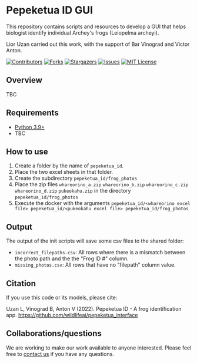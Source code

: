 # Pepeketua ID GUI

This repository contains scripts and resources to develop a GUI that helps biologist identify individual Archey's frogs (Leiopelma archeyi).

Lior Uzan carried out this work, with the support of Bar Vinograd and Victor Anton.

<!-- PROJECT SHIELDS -->
<!--
*** I'm using markdown "reference style" links for readability.
*** Reference links are enclosed in brackets [ ] instead of parentheses ( ).
*** See the bottom of this document for the declaration of the reference variables
*** for contributors-url, forks-url, etc. This is an optional, concise syntax you may use.
*** https://www.markdownguide.org/basic-syntax/#reference-style-links
-->
[![Contributors][contributors-shield]][contributors-url]
[![Forks][forks-shield]][forks-url]
[![Stargazers][stars-shield]][stars-url]
[![Issues][issues-shield]][issues-url]
[![MIT License][license-shield]][license-url]

## Overview
TBC


## Requirements
* [Python 3.9+](https://www.python.org/)
* TBC

## How to use
1. Create a folder by the name of `pepeketua_id`. 
2. Place the two excel sheets in that folder.
3. Create the subdirectory `pepeketua_id/frog_photos`
4. Place the zip files `whareorino_a.zip` `whareorino_b.zip` `whareorino_c.zip` `whareorino_d.zip` `pukeokahu.zip` in the directory `pepeketua_id/frog_photos`
5. Execute the docker with the arguments `pepeketua_id/<whareorino excel file> pepeketua_id/<pukeokahu excel file> pepeketua_id/frog_photos`

## Output
The output of the init scripts will save some csv files to the shared folder:
- `incorrect_filepaths.csv`: All rows where there is a mismatch between the photo path and the the "Frog ID #" column.
- `missing_photos.csv`: All rows that have no "filepath" column value.

## Citation

If you use this code or its models, please cite:

Uzan L, Vinograd B, Anton V (2022). Pepeketua ID - A frog identification app. https://github.com/wildlifeai/pepeketua_interface


## Collaborations/questions

We are working to make our work available to anyone interested. Please feel free to [contact us][contact_info] if you have any questions.



<!-- MARKDOWN LINKS & IMAGES -->
<!-- https://www.markdownguide.org/basic-syntax/#reference-style-links -->
[contributors-shield]: https://img.shields.io/github/contributors/wildlifeai/pepeketua_interface.svg?style=for-the-badge
[contributors-url]: https://https://github.com/wildlifeai/pepeketua_interface/graphs/contributors
[forks-shield]: https://img.shields.io/github/forks/wildlifeai/pepeketua_interface.svg?style=for-the-badge
[forks-url]: https://github.com/wildlifeai/pepeketua_interface/network/members
[stars-shield]: https://img.shields.io/github/stars/wildlifeai/pepeketua_interface.svg?style=for-the-badge
[stars-url]: https://github.com/wildlifeai/pepeketua_interface/stargazers
[issues-shield]: https://img.shields.io/github/issues/wildlifeai/pepeketua_interface.svg?style=for-the-badge
[issues-url]: https://github.com/wildlifeai/pepeketua_interface/issues
[license-shield]: https://img.shields.io/github/license/wildlifeai/pepeketua_interface.svg?style=for-the-badge
[license-url]: https://github.com/wildlifeai/pepeketua_interface/blob/main/LICENSE.txt
[contact_info]: contact@wildlife.ai
